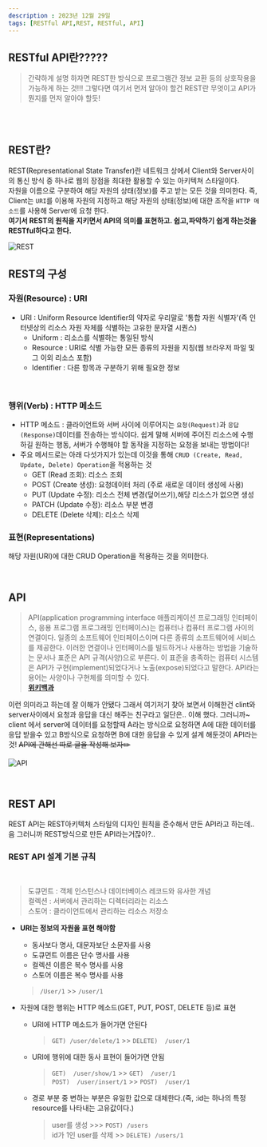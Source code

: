 ```yaml
---
description : 2023년 12월 29일
tags: [RESTful API,REST, RESTful, API]
---
```



## RESTful API란?????

> 간략하게 설명 하자면 REST한 방식으로 프로그램간 정보 교환 등의 상호작용을 가능하게 하는 것!!!
> 그렇다면 여기서 먼저 알아야 할건 REST란 무엇이고 API가 뭔지를 먼저 알아야 할듯! 

<br /><br />

## REST란?

REST(Representational State Transfer)란 네트워크 상에서 Client와 Server사이의 통신 방식 중 하나로 웹의 장점을 최대한 활용할 수 있는 아키텍쳐 스타일이다.<br />
자원을 이름으로 구분하여 해당 자원의 상태(정보)를 주고 받는 모든 것을 의미한다. 즉,
Client는 `URI`를 이용해 자원의 지정하고 해당 자원의 상태(정보)에 대한 조작을 `HTTP 메소드`를 사용해 Server에 요청 한다. <br/> 
__여기서 REST의 원칙을 지키면서 API의 의미를 표현하고. 쉽고,파악하기 쉽게 하는것을 RESTful하다고 한다.__

 ![REST](https://gmlwjd9405.github.io/images/network/rest.png)

## REST의 구성

### 자원(Resource) : URI 

  -  URI : Uniform Resource Identifier의 약자로 우리말로 '통합 자원 식별자'(즉 인터넷상의 리소스 자원 자체를 식별하는 고유한 문자열 시퀀스)
      - Uniform : 리소스를 식별하는 통일된 방식
      - Resource : URI로 식별 가능한 모든 종류의 자원을 지칭(웹 브라우저 파일 및 그 이외 리소스 포함)
      - Identifier : 다른 항목과 구분하기 위해 필요한 정보 

<br />

### 행위(Verb) : HTTP 메소드

  - HTTP 메소드 : 클라이언트와 서버 사이에 이루어지는 `요청(Request)`과 `응답(Response)`데이터를 전송하는 방식이다. 쉽게 말해 서버에 주어진 리소스에 수행하길 원하는 행동, 서버가 수행해야 할 동작을 지정하는 요청을 보내는 방법이다! 
  - 주요 메서드로는 아래 다섯가지가 있는데 이것을 통해 `CRUD (Create, Read, Update, Delete) Operation`을 적용하는 것
      - GET (Read 조회): 리소스 조회
      - POST (Create 생성): 요청데이터 처리 (주로 새로운 데이터 생성에 사용)
      - PUT (Update 수정): 리소스 전체 변경(덮어쓰기),해당 리소스가 없으면 생성
      - PATCH (Update 수정): 리소스 부분 변경
      - DELETE (Delete 삭제): 리소스 삭제 


### 표현(Representations) 
해당 자원(URI)에 대한 CRUD Operation을 적용하는 것을 의미한다.


<br />

## API

> API(application programming interface 애플리케이션 프로그래밍 인터페이스, 응용 프로그램 프로그래밍 인터페이스)는 컴퓨터나 컴퓨터 프로그램 사이의 연결이다. 일종의 소프트웨어 인터페이스이며 다른 종류의 소프트웨어에 서비스를 제공한다. 이러한 연결이나 인터페이스를 빌드하거나 사용하는 방법을 기술하는 문서나 표준은 API 규격(사양)으로 부른다. 이 표준을 충족하는 컴퓨터 시스템은 API가 구현(implement)되었다거나 노출(expose)되었다고 말한다. API라는 용어는 사양이나 구현체를 의미할 수 있다. <br />
> **[위키백과](https://ko.wikipedia.org/wiki/API)**

이런 의미라고 하는데 잘 이해가 안됐다 그래서 여기저기 찾아 보면서 이해한건 clint와 server사이에서 요청과 응답을 대신 해주는 친구라고 일단은.. 이해 했다. 그러니까~ client 에서 server에 데이터를 요청할때 A라는 방식으로 요청하면 A에 대한 데이터를 응답 받을수 있고 B방식으로 요청하면 B에 대한 응답을 수 있게 설계 해둔것이 API라는 것! ~~API에 관해선 따로 글을 작성해 보자✏️~~

![API](https://velog.velcdn.com/images/zxzz45/post/d342d971-2d48-45c9-822d-db3d46e106cd/image.jfif)

<br />

## REST API 

REST API는 REST아키텍처 스타일의 디자인 원칙을 준수해서 만든 API라고 하는데.. 음 그러니까 REST방식으로 만든 API라는거잖아?.. <br />

### REST API 설계 기본 규칙
<br />

> 도큐먼트 : 객체 인스턴스나 데이터베이스 레코드와 유사한 개념 <br/>
> 컬렉션 : 서버에서 관리하는 디렉터리라는 리소스 <br />
> 스토어 : 클라이언트에서 관리하는 리소스 저장소 <br />

-  **URI는 정보의 자원을 표현 해야함**
    - 동사보다 명사, 대문자보단 소문자를 사용
    - 도큐먼트 이름은 단수 명사를 사용
    - 컬렉션 이름은 복수 명사를 사용
    - 스토어 이름은 복수 명사를 사용

    >  `/User/1` >> `/user/1`


- 자원에 대한 행위는 HTTP 메소드(GET, PUT, POST, DELETE 등)로 표현
    - URI에 HTTP 메소드가 들어가면 안된다 
      >  `GET) /user/delete/1` >> `DELETE)  /user/1`
    - URI에 행위에 대한 동사 표현이 들어가면 안됨
      >  `GET)  /user/show/1` >> `GET)  /user/1` <br />
      >  `POST)  /user/insert/1` >> `POST)  /user/1`
    - 경로 부분 중 변하는 부분은 유일한 값으로 대체한다.(즉, :id는 하나의 특정 resource를 나타내는 고유값이다.)
      >   user를 생성 >>>  `POST) /users` <br />
      >   id가 1인 user를 삭제 >>  `DELETE) /users/1`

